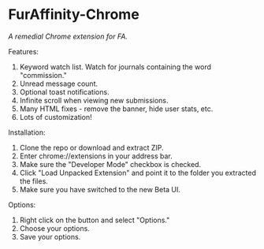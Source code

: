 # FurAffinity-Chrome


*A remedial Chrome extension for FA.*

Features: 

1. Keyword watch list. Watch for journals containing the word "commission."
2. Unread message count.
3. Optional toast notifications.
4. Infinite scroll when viewing new submissions.  
5. Many HTML fixes - remove the banner, hide user stats, etc.
6. Lots of customization!


Installation:  

1. Clone the repo or download and extract ZIP. 
2. Enter chrome://extensions in your address bar. 
3. Make sure the "Developer Mode" checkbox is checked. 
4. Click "Load Unpacked Extension" and point it to the folder you extracted the files. 
5. Make sure you have switched to the new Beta UI.


Options:  

1. Right click on the button and select "Options."  
2. Choose your options.  
3. Save your options.  

